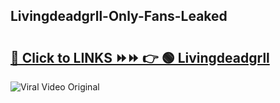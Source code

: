 
 ## Livingdeadgrll-Only-Fans-Leaked

# <h2><a href="https://clipsfans.com/Livingdeadgrll&ref=git">🔗 Click to LINKS ⏩⏩ 👉 🟢 Livingdeadgrll </a></h2>

<a href="https://clipsfans.com/Livingdeadgrll&ref=git" rel="nofollow" data-target="animated-image.originalLink"><img src="https://i.ibb.co.com/xMMVF88/686577567.gif" alt="Viral Video Original" style="max-width: 100%; display: inline-block;" data-target="animated-image.originalImage"></a>
